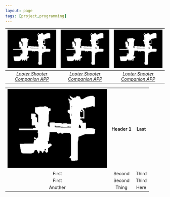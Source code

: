 ```yaml
---
layout: page
tags: [project,programming]
---
```


| ![BL3ICON.PNG](assets/img/lad/BL3ICON.png)         | ![BL3ICON.PNG](assets/img/lad/BL3ICON.png) | ![BL3ICON.PNG](assets/img/lad/BL3ICON.png) |
|:-------------:|:-----:|:-----------:|
| [*Looter Shooter Companion APP*](https://hoodstrats.github.io/LADReleases) |  [*Looter Shooter Companion APP*](https://hoodstrats.github.io/LADReleases) | [*Looter Shooter Companion APP*](https://hoodstrats.github.io/LADReleases) |


<table>
  <tr>
    <th><a href="https://hoodstrats.github.io/LADReleases">
  <img alt="LADReleases" src="assets/img/lad/BL3ICON.png">
</a></th>
    <th>Header 1</th>
    <th>Last</th>
  </tr>
<tr style="background-color:282828" align=center>
    <td>First</td>
    <td>Second</td>
    <td>Third</td>
  </tr>
  <tr style="background-color:282828" align=center>
    <td>First</td>
    <td>Second</td>
    <td>Third</td>
  </tr>
  <tr style="background-color:282828" align=center>
    <td>Another</td>
    <td>Thing</td>
    <td>Here</td>
  </tr>
</table>